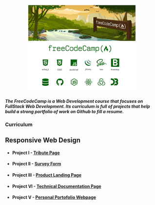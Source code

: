 <h1 align="center">
  <img style="width:70%;"src="./Assets/logo.png" alt="freeCodeCamp"/>
</h1>

##### The FreeCodeCamp is a Web Development course that focuses on FullStack Web Development. Its curriculum is full of projects that help build a strong portfolio of work on Github to fill a resume.

### Curriculum
## Responsive Web Design
* #### Project I - [Tribute Page](https://github.com/ArmantoArisRoutsis/FreeCodeCamp/tree/main/Responsive-Web-Design/Project_01-Tribute_Page)
* #### Project II - [Survey Form](https://github.com/ArmantoArisRoutsis/FreeCodeCamp/tree/main/Responsive-Web-Design/Project_02-Survey_Form)
* #### Project III - [Product Landing Page](https://github.com/ArmantoArisRoutsis/THE-ODIN-PROJECT/tree/master/FOUNDATIONS)
* #### Project VI - [Technical Documentation Page](https://github.com/ArmantoArisRoutsis/THE-ODIN-PROJECT/tree/master/FOUNDATIONS)
* #### Project V - [Personal Portofolio Webpage](https://github.com/ArmantoArisRoutsis/THE-ODIN-PROJECT/tree/master/FOUNDATIONS)